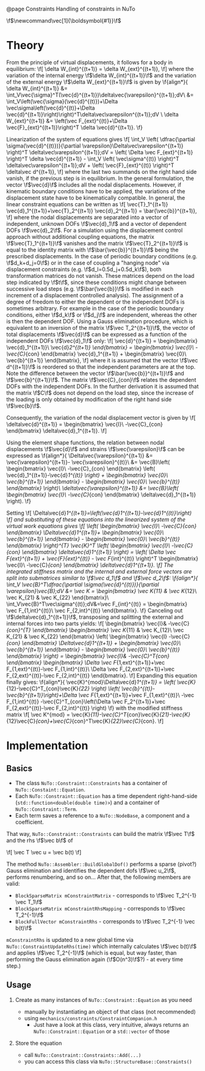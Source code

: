 @page Constraints Handling of constraints in NuTo

\f$\newcommand\vec[1]{\boldsymbol{#1}}\f$
# Theory

From the principle of virtual displacements, it follows for a body in equilibrium:
\f[
\delta W_{int}^{(t+1)} = \delta W_{ext}^{(t+1)},
\f]
where the variation of the internal energy \f$\delta W_{int}^{(t+1)}\f$ and the
variation of the external energy \f$\delta W_{ext}^{(t+1)}\f$ is given by
\f{align*}{
    \delta W_{int}^{(t+1)}
    &=
    \int_V\vec{\sigma}^T(\vec{d}^{(t+1)})\delta\vec{\varepsilon}^{(t+1)}\;dV\\
    &=
    \int_V\left(\vec{\sigma}(\vec{d}^{(t)})+\Delta \vec\sigma\left(\vec{d}^{(t)}+\Delta \vec{d}^{(t+1)}\right)\right)^T\delta\vec\varepsilon^{(t+1)}\;dV
    \\
    \delta W_{ext}^{(t+1)}
    &=
    \left(\vec F_{ext}^{(t)}+\Delta \vec{F}_{ext}^{(t+1)}\right)^T \delta \vec{d}^{(t+1)}.
\f}

Linearization of the system of equations gives
\f[
    \int_V
    \left(
        \dfrac{\partial \sigma(\vec{d}^{(t)})}{\partial \varepsilon}\Delta\vec\varepsilon^{(t+1)}
    \right)^T
    \delta\vec\varepsilon^{(t+1)}\;dV
    =
    \left(
        \Delta \vec F_{ext}^{(t+1)}
    \right)^T
    \delta \vec{d}^{(t+1)}
    -
    \int_V
    \left( \vec\sigma^{(t)} \right)^T
    \delta\vec\varepsilon^{(t+1)}\;dV
    +
    \left( \vec{F}_{ext}^{(t)} \right)^T
    \delta\vec d^{(t+1)},
\f]
where the last two summands on the right hand side vanish, if the previous step
is in equilibrium.  In the general formulation, the vector \f$\vec{d}\f$
includes all the nodal displacements. However, if kinematic boundary conditions
have to be applied, the variations of the displacement state have to be
kinematically compatible. In general, the linear constraint equations can be
written as
\f[
\vec{T}_1^{(t+1)} \vec{d}_1^{(t+1)}+\vec{T}_2^{(t+1)} \vec{d}_2^{(t+1)} = \bar{\vec{b}}^{(t+1)},
\f]
where the nodal displacements are separated into a vector of independent,
unknown DOFs \f$\vec{d}_1\f$ and a vector of dependent DOFs
\f$\vec{d}_2\f$. For a simulation using the displacement control
approach without additional coupling equations, the matrix
\f$\vec{T}_1^{(t+1)}\f$ vanishes and the matrix
\f$\vec{T}_2^{(t+1)}\f$ is equal to the identity matrix with
\f$\bar{\vec{b}}^{(t+1)}\f$ being the prescribed displacements. In the
case of periodic boundary conditions (e.g. \f$d_k+d_j=0\f$) or in the case of
coupling a "hanging node" via displacement constraints (e.g.
\f$d_l=0.5d_j+0.5d_k\f$), both transformation matrices do not vanish. These
matrices depend on the load step indicated by \f$t\f$, since these conditions
might change between successive load steps (e.g. \f$\bar{\vec{b}}\f$ is
modified in each increment of a displacement controlled analysis). The
assignment of a degree of freedom to either the dependent or the independent
DOFs is sometimes arbitrary. For example in the case of the periodic boundary
conditions, either \f$d_k\f$ or \f$d_j\f$ are independent, whereas the other is
then the dependent DOF. Using a Gauss elimination procedure, which is
equivalent to an inversion of the matrix \f$\vec T_2^{(t+1)}\f$, the
vector of total displacements \f$\vec{d}\f$ can be expressed as a
function of the independent DOFs \f$\vec{d}_1\f$ only:
\f[
    \vec{d}^{(t+1)}
    =
    \begin{bmatrix}
        \vec{d}_1^{(t+1)}\\
        \vec{d}_2^{(t+1)}
    \end{bmatrix}
    =
    \begin{bmatrix}
        \vec{I}\\
        -\vec{C}_{con}
    \end{bmatrix}
    \vec{d}_1^{(t+1)}
    +
    \begin{bmatrix}
        \vec{0}\\
        \vec{b}^{(t+1)}
    \end{bmatrix},
\f]
where it is assumed that the vector \f$\vec d^{(t+1)}\f$ is reordered so
that the independent parameters are at the top. Note the difference between the
vector \f$\bar{\vec{b}}^{(t+1)}\f$  and \f$\vec{b}^{(t+1)}\f$.
The matrix \f$\vec{C}_{con}\f$ relates the dependent DOFs with the
independent DOFs. In the further derivation it is assumed that the matrix
\f$C\f$ does not depend on the load step, since the increase of the loading is
only obtained by modification of the right hand side \f$\vec{b}\f$.

Consequently, the variation of the nodal displacement vector is given by
\f[
    \delta\vec{d}^{(t+1)}
    =
    \begin{bmatrix}
        \vec{I}\\
        -\vec{C}_{con}
    \end{bmatrix}
    \delta\vec{d}_1^{(t+1)}.
\f]

Using the element shape functions, the relation between nodal displacements
\f$\vec{d}\f$ and strains \f$\vec{\varepsilon}\f$ can be
expressed as
\f{align*}{
    \Delta\vec{\varepsilon}^{(t+1)}
    &=
    \vec{\varepsilon}^{(t+1)}- \vec{\varepsilon}^{(t)}\\
    &=
    \vec{B}\left(
        \begin{bmatrix}
            \vec{I}\\
            -\vec{C}_{con}
        \end{bmatrix}
        \left(
            \vec{d}_1^{(t+1)}-\vec{d}_1^{(t)}
        \right)
        +
        \begin{bmatrix}
            \vec{0}\\
            \vec{b}^{(t+1)}
        \end{bmatrix}
        -
        \begin{bmatrix}
            \vec{0}\\
            \vec{b}^{(t)}
        \end{bmatrix}
        \right)\\
    \delta\vec{\varepsilon}^{(t+1)}
    &=
    \vec{B}\left(
        \begin{bmatrix}
            \vec{I}\\
            -\vec{C}_{con}
        \end{bmatrix}
        \delta\vec{d}_1^{(t+1)}
    \right).
\f}

Setting
\f[
\Delta\vec{d}_1^{(t+1)}=\left(\vec{d}_1^{(t+1)}-\vec{d}_1^{(t)}\right)
\f]
and substituting of these equations into the linearized system of the virtual work equations gives
\f[
    \left(
        \begin{bmatrix}
            \vec{I}\\
            -\vec{C}_{con}
        \end{bmatrix}
        \Delta\vec{d}_1^{(t+1)}+
        \begin{bmatrix}
            \vec{0}\\
            \vec{b}^{(t+1)}
        \end{bmatrix}
        -
        \begin{bmatrix}
            \vec{0}\\
            \vec{b}^{(t)}
        \end{bmatrix}
    \right)^{T}
    \vec{K}^T
    \left(
        \begin{bmatrix}
            \vec{I}\\
            -\vec{C}_{con}
        \end{bmatrix}
        \delta\vec{d}_1^{(t+1)}
    \right)
    =
    \left(
        \Delta \vec F_{ext}^{(t+1)}
        +
        \vec{F}_{ext}^{(t)}
        -
        \vec F_{int}^{(t)}
    \right)^T
    \begin{bmatrix}
        \vec{I}\\
        -\vec{C}_{con}
    \end{bmatrix}
    \delta\vec{d}_1^{(t+1)}.
\f]
The integrated stiffness matrix and the internal and external force vectors are
split into submatrices similar to \f$\vec d_1\f$ and \f$\vec
d_2\f$:
\f{align*}{
    \int_V \vec{B}^T\dfrac{\partial \sigma(\vec{d}^{(t)})}{\partial \varepsilon}\vec{B}\;dV
    &=
    \vec K
    =
    \begin{bmatrix}
        \vec K_{11} &  \vec K_{12}\\
        \vec K_{21} &  \vec K_{22}
    \end{bmatrix}\\
    \int_V\vec{B}^T\vec\sigma^{(t)}\;dV&=\vec F_{int}^{(t)}
    =
    \begin{bmatrix}
        \vec F_{1,int}^{(t)}\\
        \vec F_{2,int}^{(t)}
    \end{bmatrix}.
\f}
Canceling out \f$\delta\vec{d}_1^{(t+1)}\f$, transposing and splitting the external and internal forces into two parts yields:
\f[
    \begin{bmatrix}
        \vec{I}&
        -\vec{C}_{con}^{T}
    \end{bmatrix}
    \begin{bmatrix}
        \vec K_{11} &  \vec K_{12}\\
        \vec K_{21} &  \vec K_{22}
    \end{bmatrix}
    \left(
        \begin{bmatrix}
            \vec{I}
            -\vec{C}_{con}
        \end{bmatrix}
        \Delta\vec{d}_1^{(t+1)}
        +
        \begin{bmatrix}
            \vec{0}\\
            \vec{b}^{(t+1)}
        \end{bmatrix}
        -
        \begin{bmatrix}
            \vec{0}\\
            \vec{b}^{(t)}
        \end{bmatrix}
    \right)
    =
    \begin{bmatrix}
        \vec{I}&
        -\vec{C}^T_{con}
    \end{bmatrix}
    \begin{bmatrix}
        \Delta \vec F_{1,ext}^{(t+1)}+\vec F_{1,ext}^{(t)}-\vec F_{1,int}^{(t)}\\
        \Delta \vec F_{2,ext}^{(t+1)}+\vec F_{2,ext}^{(t)}-\vec F_{2,int}^{(t)} 
    \end{bmatrix}.
\f]
Expanding this equation finally gives:
\f{align*}{
    \vec{K}^{mod}\Delta\vec{d}_1^{(t+1)}
    =
    \left(
        \vec{K}_{12}-\vec{C}^T_{con}\vec{K}_{22}
    \right)
    \left(
        \vec{b}^{(t)}-\vec{b}^{(t+1)}\right)+\Delta \vec F_{1,ext}^{(t+1)}+\vec F_{1,ext}^{(t)}\\
        -\vec F_{1,int}^{(t)} -\vec{C}^T_{con}\left(\Delta \vec F_2^{(t+1)}+\vec F_{2,ext}^{(t)}-\vec F_{2,int}^{(t)}
    \right)
\f}
with the modified stiffness matrix
\f[
\vec K^{mod} = \vec{K}_{11}-\vec{C}^T_{con}\vec{K}_{21}-\vec{K}_{12}\vec{C}_{con}+\vec{C}_{con}^T\vec{K}_{22}\vec{C}_{con}.
\f]

# Implementation

## Basics 

- The class `NuTo::Constraint::Constraints` has a container of `NuTo::Constaint::Equation`. 
- Each `NuTo::Constraint::Equation` has a time dependent right-hand-side (`std::function<double(double time)>`) and a container of `NuTo::Constraint::Term`. 
- Each term saves a reference to a `NuTo::NodeBase`, a component and a coefficient.

That way, `NuTo::Constraint::Constraints` can build the matrix \f$\vec T\f$ and the rhs \f$\vec b\f$ of

\f[
\vec T \vec u = \vec b(t)
\f]

The method `NuTo::Assembler::BuildGlobalDof()` performs a sparse (pivot?) Gauss elimination and identifies the dependent dofs \f$\vec u_2\f$, performs renumbering, and so on... After that, the following members are valid:

- `BlockSparseMatrix mConstraintMatrix` - corresponds to \f$\vec T_2^{-1} \vec T_1\f$
- `BlockSparseMatrix mConstraintRhsMapping` - corresponds to \f$\vec T_2^{-1}\f$
- `BlockFullVector mConstraintRhs` - corresponds to \f$\vec T_2^{-1} \vec b(t)\f$

`mConstraintRhs` is updated to a new global time via `NuTo::ConstraintUpdateRhs(time)` which internally calculates \f$\vec b(t)\f$ and applies \f$\vec T_2^{-1}\f$ (which is equal, but way faster, than performing the Gauss elimination again (\f$O(n^3)\f$?) - at every time step.)


## Usage

1) Create as many instances of `NuTo::Constraint::Equation` as you need
    - manually by instantiating an object of that class (not recommended)
    - using `mechanics/constraints/ConstraintCompanion.h`
        - Just have a look at this class, very intuitive, always returns an `NuTo::Constraint::Equation` or a `std::vector` of those

2) Store the equation
    - call `NuTo::Constraint::Constraints::Add(...)`
    - you can access this class via `NuTo::StructureBase::Constraints()`

